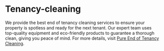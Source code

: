 # Tenancy-cleaning
We provide the best end of tenancy cleaning services to ensure your property is spotless and ready for the next tenant. Our expert team uses top-quality equipment and eco-friendly products to guarantee a thorough clean, giving you peace of mind. For more details, visit [Pure End of Tenancy Cleaning](https://pureendoftenancycleaning.co.uk/).
